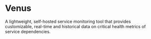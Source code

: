 # Venus

A lightweight, self-hosted service monitoring tool that provides customizable, real-time and historical data on critical health metrics of service dependencies.
